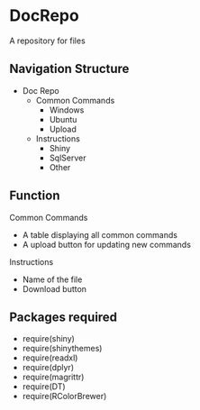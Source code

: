 # DocRepo
A repository for files

## Navigation Structure
- Doc Repo
  - Common Commands
    - Windows
    - Ubuntu
    - Upload
  - Instructions
    - Shiny
    - SqlServer
    - Other

## Function
Common Commands
  - A table displaying all common commands
  - A upload button for updating new commands

Instructions
  - Name of the file
  - Download button

## Packages required
- require(shiny)
- require(shinythemes)
- require(readxl)
- require(dplyr)
- require(magrittr)
- require(DT)
- require(RColorBrewer)
